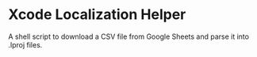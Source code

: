 # Xcode Localization Helper
A shell script to download a CSV file from Google Sheets and parse it into .lproj files.
